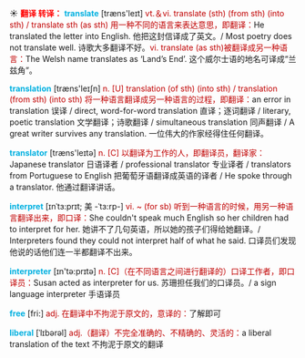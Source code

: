 ☀ <font color="red">**翻译 转译：**</font>
<font color="sky blue">**translate**</font> [træns'leɪt] 
<font color="#c00000">vt.＆vi. translate (sth) (from sth) (into sth) / translate sth (as sth) 用一种不同的语言来表达意思，即翻译：</font>He translated the letter into English. 他把这封信译成了英文。/ Most poetry does not translate well. 诗歌大多翻译不好。<font color="#c00000">vi. translate (as sth)被翻译成另一种语言：</font>The Welsh name translates as ‘Land’s End’. 这个威尔士语的地名可译成“兰兹角”。

<font color="sky blue">**translation**</font> [træns'leɪʃn] 
<font color="#c00000">n. [U] translation (of sth) (into sth) / translation (from sth) (into sth) 将一种语言翻译成另一种语言的过程，即翻译：</font>an error in translation 误译 / direct, word-for-word translation 直译；逐词翻译 / literary, poetic translation 文学翻译；诗歌翻译 / simultaneous translation 同声翻译 / A great writer survives any translation. 一位伟大的作家经得住任何翻译。

<font color="sky blue">**translator**</font> [træns'leɪtə] 
<font color="#c00000">n. [C] 以翻译为工作的人，即翻译员，翻译家：</font>Japanese translator 日语译者 / professional translator 专业译者 / translators from Portuguese to English 把葡萄牙语翻译成英语的译者 / He spoke through a translator. 他通过翻译讲话。
           
<font color="sky blue">**interpret**</font> [ɪnˈtɜ:prɪt; 美 -ˈtɜ:rp-]
<font color="#c00000">vi. ~ (for sb) 听到一种语言的时候，用另一种语言翻译出来，即口译：</font>She couldn't speak much English so her children had to interpret for her. 她讲不了几句英语，所以她的孩子们得给她翻译。/ Interpreters found they could not interpret half of what he said. 口译员们发现他说的话他们连一半都翻译不出来。

<font color="sky blue">**interpreter**</font> [ɪn'tə:prɪtə] 
<font color="#c00000">n. [C]（在不同语言之间进行翻译的）口译工作者，即口译员：</font>Susan acted as interpreter for us. 苏珊担任我们的口译员。/ a sign language interpreter 手语译员

<font color="sky blue">**free**</font> [fri:] 
<font color="#c00000">adj. 在翻译中不拘泥于原文的，意译的：</font>了解即可
           
<font color="sky blue">**liberal**</font> [ˈlɪbərəl]
<font color="#c00000">adj.（翻译）不完全准确的、不精确的、灵活的：</font>a liberal translation of the text 不拘泥于原文的翻译